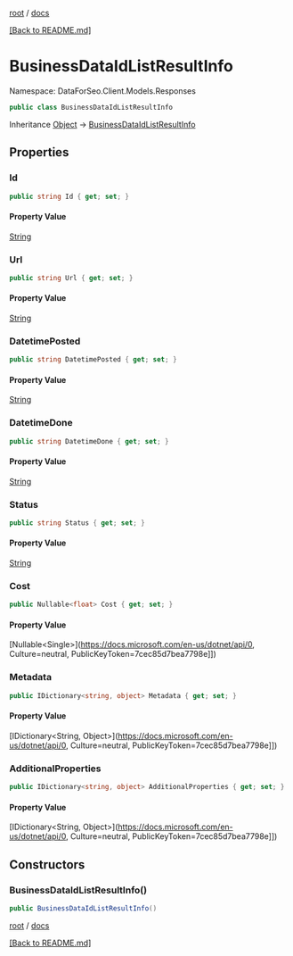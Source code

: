 [root](./../ "root") / [docs](./ "docs")

[[Back to README.md]](./../README.md "[Back to README.md]")

# BusinessDataIdListResultInfo

Namespace: DataForSeo.Client.Models.Responses

```csharp
public class BusinessDataIdListResultInfo
```

Inheritance [Object](https://docs.microsoft.com/en-us/dotnet/api/Object) → [BusinessDataIdListResultInfo](./BusinessDataIdListResultInfo.md)

## Properties

### **Id**

```csharp
public string Id { get; set; }
```

#### Property Value

[String](https://docs.microsoft.com/en-us/dotnet/api/String)<br>

### **Url**

```csharp
public string Url { get; set; }
```

#### Property Value

[String](https://docs.microsoft.com/en-us/dotnet/api/String)<br>

### **DatetimePosted**

```csharp
public string DatetimePosted { get; set; }
```

#### Property Value

[String](https://docs.microsoft.com/en-us/dotnet/api/String)<br>

### **DatetimeDone**

```csharp
public string DatetimeDone { get; set; }
```

#### Property Value

[String](https://docs.microsoft.com/en-us/dotnet/api/String)<br>

### **Status**

```csharp
public string Status { get; set; }
```

#### Property Value

[String](https://docs.microsoft.com/en-us/dotnet/api/String)<br>

### **Cost**

```csharp
public Nullable<float> Cost { get; set; }
```

#### Property Value

[Nullable&lt;Single&gt;](https://docs.microsoft.com/en-us/dotnet/api/0, Culture=neutral, PublicKeyToken=7cec85d7bea7798e]])<br>

### **Metadata**

```csharp
public IDictionary<string, object> Metadata { get; set; }
```

#### Property Value

[IDictionary&lt;String, Object&gt;](https://docs.microsoft.com/en-us/dotnet/api/0, Culture=neutral, PublicKeyToken=7cec85d7bea7798e]])<br>

### **AdditionalProperties**

```csharp
public IDictionary<string, object> AdditionalProperties { get; set; }
```

#### Property Value

[IDictionary&lt;String, Object&gt;](https://docs.microsoft.com/en-us/dotnet/api/0, Culture=neutral, PublicKeyToken=7cec85d7bea7798e]])<br>

## Constructors

### **BusinessDataIdListResultInfo()**

```csharp
public BusinessDataIdListResultInfo()
```

[root](./../ "root") / [docs](./ "docs")

[[Back to README.md]](./../README.md "[Back to README.md]")